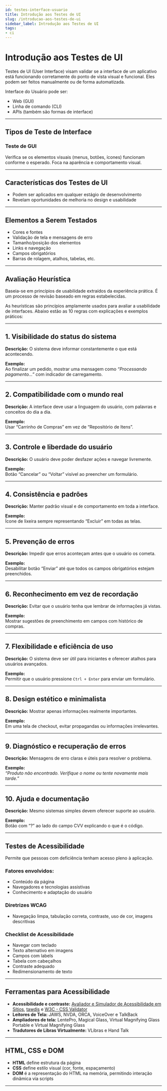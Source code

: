 ```yaml
---
id: testes-interface-usuario
title: Introdução aos Testes de UI
slug: /introducao-aos-testes-de-ui
sidebar_label: Introdução aos Testes de UI
tags:
- ci
---
```


# Introdução aos Testes de UI

Testes de UI (User Interface) visam validar se a interface de um aplicativo está funcionando corretamente do ponto de vista visual e funcional. Eles podem ser feitos manualmente ou de forma automatizada.

Interface do Usuário pode ser:
- Web (GUI)
- Linha de comando (CLI)
- APIs (também são formas de interface)

---

## Tipos de Teste de Interface

### Teste de GUI

Verifica se os elementos visuais (menus, botões, ícones) funcionam conforme o esperado. Foca na aparência e comportamento visual.

---

## Características dos Testes de UI

- Podem ser aplicados em qualquer estágio de desenvolvimento
- Revelam oportunidades de melhoria no design e usabilidade

---

## Elementos a Serem Testados

- Cores e fontes
- Validação de tela e mensagens de erro
- Tamanho/posição dos elementos
- Links e navegação
- Campos obrigatórios
- Barras de rolagem, atalhos, tabelas, etc.

---

## Avaliação Heurística

Baseia-se em princípios de usabilidade extraídos da experiência prática. É um processo de revisão baseado em regras estabelecidas.


As heurísticas são princípios amplamente usados para avaliar a usabilidade de interfaces. Abaixo estão as 10 regras com explicações e exemplos práticos:

---

## 1. Visibilidade do status do sistema

**Descrição:** O sistema deve informar constantemente o que está acontecendo.

**Exemplo:**  
Ao finalizar um pedido, mostrar uma mensagem como *“Processando pagamento...”* com indicador de carregamento.

---

## 2. Compatibilidade com o mundo real

**Descrição:** A interface deve usar a linguagem do usuário, com palavras e conceitos do dia a dia.

**Exemplo:**  
Usar “Carrinho de Compras” em vez de “Repositório de Itens”.

---

## 3. Controle e liberdade do usuário

**Descrição:** O usuário deve poder desfazer ações e navegar livremente.

**Exemplo:**  
Botão “Cancelar” ou “Voltar” visível ao preencher um formulário.

---

## 4. Consistência e padrões

**Descrição:** Manter padrão visual e de comportamento em toda a interface.

**Exemplo:**  
Ícone de lixeira sempre representando “Excluir” em todas as telas.

---

## 5. Prevenção de erros

**Descrição:** Impedir que erros aconteçam antes que o usuário os cometa.

**Exemplo:**  
Desabilitar botão “Enviar” até que todos os campos obrigatórios estejam preenchidos.

---

## 6. Reconhecimento em vez de recordação

**Descrição:** Evitar que o usuário tenha que lembrar de informações já vistas.

**Exemplo:**  
Mostrar sugestões de preenchimento em campos com histórico de compras.

---

## 7. Flexibilidade e eficiência de uso

**Descrição:** O sistema deve ser útil para iniciantes e oferecer atalhos para usuários avançados.

**Exemplo:**  
Permitir que o usuário pressione `Ctrl + Enter` para enviar um formulário.

---

## 8. Design estético e minimalista

**Descrição:** Mostrar apenas informações realmente importantes.

**Exemplo:**  
Em uma tela de checkout, evitar propagandas ou informações irrelevantes.

---

## 9. Diagnóstico e recuperação de erros

**Descrição:** Mensagens de erro claras e úteis para resolver o problema.

**Exemplo:**  
*“Produto não encontrado. Verifique o nome ou tente novamente mais tarde.”*

---

## 10. Ajuda e documentação

**Descrição:** Mesmo sistemas simples devem oferecer suporte ao usuário.

**Exemplo:**  
Botão com “?” ao lado do campo CVV explicando o que é o código.

---

## Testes de Acessibilidade

Permite que pessoas com deficiência tenham acesso pleno à aplicação.

### Fatores envolvidos:

- Conteúdo da página
- Navegadores e tecnologias assistivas
- Conhecimento e adaptação do usuário

### Diretrizes WCAG

- Navegação limpa, tabulação correta, contraste, uso de cor, imagens descritivas

### Checklist de Acessibilidade

- Navegar com teclado  
- Texto alternativo em imagens  
- Campos com labels  
- Tabela com cabeçalhos  
- Contraste adequado  
- Redimensionamento de texto  

---

## Ferramentas para Acessibilidade

- **Acessibilidade e contraste:** [Avaliador e Simulador de Acessibilidade em Sítios](https://asesweb.governoeletronico.gov.br/), [tawdis](https://www.tawdis.net/) e [W3C - CSS Validator](https://jigsaw.w3.org/css-validator/)
- **Leitores de Tela:** JAWS, NVDA, ORCA, VoiceOver e TalkBack
- **Ampliadores de tela:** LentePro, Magical Glass, Virtual Magnifying Glass Portable e Virtual Magnifying Glass
- **Tradutores de Libras Virtualmente:** VLibras e Hand Talk

---

## HTML, CSS e DOM

- **HTML** define estrutura da página  
- **CSS** define estilo visual (cor, fonte, espaçamento)  
- **DOM** é a representação do HTML na memória, permitindo interação dinâmica via scripts

---
